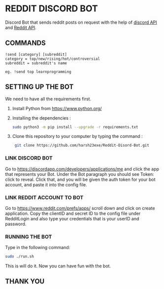 # REDDIT DISCORD BOT

Discord Bot that sends reddit posts on request with the help of [discord API](https://discordpy.readthedocs.io/) and [Reddit API](https://praw.readthedocs.io/).


## COMMANDS 

    !send [category] [subreddit]
    category = top/new/rising/hot/controversial
    subreddit = subreddit's name

    eg. !send top learnprogramming

## SETTING UP THE BOT

We need to have all the requirements first.

1. Install Python from https://www.python.org/ 

2. Installing the dependencies :
    ```bash
    sudo python3 -m pip install --upgrade -r requirements.txt
    ```

3. Clone this repository to your computer by typing the command : 
   
   ```bash
    git clone https://github.com/harsh23exe/Reddit-Disord-Bot.git
    ```

### LINK DISCORD BOT 

Go to https://discordapp.com/developers/applications/me and click the app that represents your Bot. Under the Bot paragraph you should see Token: click to reveal. Click that, and you will be given the auth token for your bot account, and paste it into the config file.

### LINK REDDIT ACCOUNT TO BOT 

Go to https://www.reddit.com/prefs/apps/ scroll down and click on create application. Copy the clientID and secret ID to the config file under RedditLogin and also type your credentials that is your userID and password.

### RUNNING THE BOT 

Type in the following command: 
```bash 
sudo ./run.sh
```

This is will do it. Now you can have fun with the bot.


## THANK YOU 
